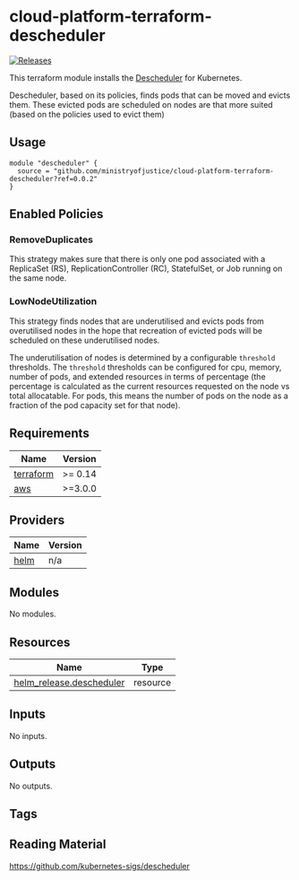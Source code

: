 # cloud-platform-terraform-descheduler

[![Releases](https://img.shields.io/github/release/ministryofjustice/cloud-platform-terraform-descheduler/all.svg?style=flat-square)](https://github.com/ministryofjustice/cloud-platform-terraform-descheduler/releases)

This terraform module installs the [Descheduler](https://github.com/kubernetes-sigs/descheduler#descheduler-for-kubernetes) for Kubernetes. 

Descheduler, based on its policies, finds pods that can be moved and evicts them. These evicted pods are scheduled on nodes are that more suited (based on the policies used to evict them) 
## Usage

```hcl
module "descheduler" {
  source = "github.com/ministryofjustice/cloud-platform-terraform-descheduler?ref=0.0.2"
}
```
## Enabled Policies

### RemoveDuplicates

This strategy makes sure that there is only one pod associated with a ReplicaSet (RS), ReplicationController (RC), StatefulSet, or Job running on the same node.

### LowNodeUtilization

This strategy finds nodes that are underutilised and evicts pods from overutilised nodes in the hope that recreation of evicted pods will be scheduled on these underutilised nodes. 

The underutilisation of nodes is determined by a configurable `threshold` thresholds. The `threshold` thresholds can be configured for cpu, memory, number of pods, and extended resources in terms of percentage (the percentage is calculated as the current resources requested on the node vs total allocatable. For pods, this means the number of pods on the node as a fraction of the pod capacity set for that node).


<!--- BEGIN_TF_DOCS --->
## Requirements

| Name | Version |
|------|---------|
| <a name="requirement_terraform"></a> [terraform](#requirement\_terraform) | >= 0.14 |
| <a name="requirement_aws"></a> [aws](#requirement\_aws) | >=3.0.0 |

## Providers

| Name | Version |
|------|---------|
| <a name="provider_helm"></a> [helm](#provider\_helm) | n/a |

## Modules

No modules.

## Resources

| Name | Type |
|------|------|
| [helm_release.descheduler](https://registry.terraform.io/providers/hashicorp/helm/latest/docs/resources/release) | resource |

## Inputs

No inputs.

## Outputs

No outputs.

<!--- END_TF_DOCS --->

## Tags

## Reading Material

https://github.com/kubernetes-sigs/descheduler
